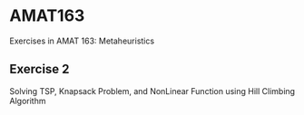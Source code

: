 # AMAT163
Exercises in AMAT 163: Metaheuristics

## Exercise 2
Solving TSP, Knapsack Problem, and NonLinear Function using Hill Climbing Algorithm
